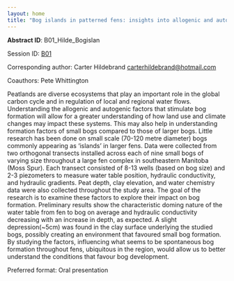 ```yaml
---
layout: home
title: "Bog islands in patterned fens: insights into allogenic and autogenic factors on bog formation"
---
```



**Abstract ID**: B01_Hilde_Bogislan

Session ID: [B01](.)

Corresponding author: Carter Hildebrand <a href="mailto:carterhildebrand@hotmail.com">carterhildebrand@hotmail.com</a>

Coauthors: Pete Whittington 

Peatlands are diverse ecosystems that play an important role in the global carbon cycle and in regulation of local and regional water flows. Understanding the allogenic and autogenic factors that stimulate bog formation will allow for a greater understanding of how land use and climate changes may impact these systems. This may also help in understanding formation factors of small bogs compared to those of larger bogs. Little research has been done on small scale (70-120 metre diameter) bogs commonly appearing as ‘islands’ in larger fens. Data were collected from two orthogonal transects installed across each of nine small bogs of varying size throughout a large fen complex in southeastern Manitoba (Moss Spur). Each transect consisted of 8-13 wells (based on bog size) and 2-3 piezometers to measure water table position, hydraulic conductivity, and hydraulic gradients. Peat depth, clay elevation, and water chemistry data were also collected throughout the study area. The goal of the research is to examine these factors to explore their impact on bog formation. Preliminary results show the characteristic doming nature of the water table from fen to bog on average and hydraulic conductivity decreasing with an increase in depth, as expected. A slight depression(~5cm) was found in the clay surface underlying the studied bogs, possibly creating an environment that favoured small bog formation. By studying the factors, influencing what seems to be spontaneous bog formation throughout fens, ubiquitous in the region, would allow us to better understand the conditions that favour bog development.

Preferred format: Oral presentation
